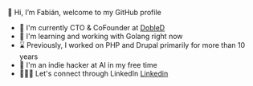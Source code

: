 👋 Hi, I’m Fabián, welcome to my GitHub profile

- 🔭 I'm currently CTO & CoFounder at [DobleD](https://dobled.net)
- 🌱 I'm learning and working with Golang right now
- ⌛ Previously, I worked on PHP and Drupal primarily for more than 10 years
- 🤔 I'm an indie hacker at AI in my free time
- 👨🏼‍💼 Let's connect through LinkedIn [Linkedin](https://www.linkedin.com/in/fabdelgado/)
